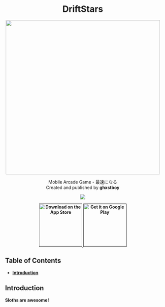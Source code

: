 <h1 align="center">DriftStars</h1>

<p align="center">
  <img src="https://i.imgur.com/amkplSP.png" width="500px">
</p>

<p align="center">Mobile Arcade Game - 最速になる<br>Created and published by <b>ghxstboy</p>
  
  <p align="center"><a href="https://github.com/ghxstboy/driftstars-android/actions"><img src="https://github.com/ghxstboy/driftstars-android/workflows/Android%20CI/badge.svg"></a></p>
<p align="center">
  <a href="">
    <img alt="Download on the App Store" title="App Store" src="http://i.imgur.com/0n2zqHD.png" width="140">
  </a>

  <a href="">
    <img alt="Get it on Google Play" title="Google Play" src="http://i.imgur.com/mtGRPuM.png" width="140">
  </a>
</p>

## Table of Contents

- [Introduction](#introduction)

## Introduction

Sloths are awesome!
